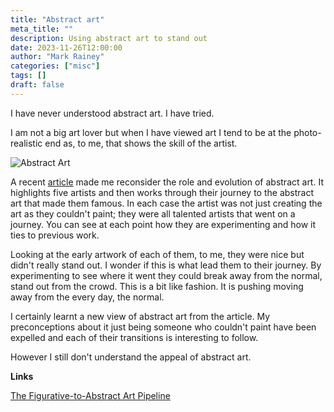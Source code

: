 ```yaml
---
title: "Abstract art"
meta_title: ""
description: Using abstract art to stand out
date: 2023-11-26T12:00:00
author: "Mark Rainey"
categories: ["misc"]
tags: []
draft: false
---
```


I have never understood abstract art. I have tried. 


I am not a big art lover but when I have viewed art I tend to be at the photo-realistic end as, to me, that shows the skill of the artist.

<img src="/blog/AbstractArt.png" title="Abstract Art" class="mid-image"></img><p></p>


A recent [article](https://etiennefd.substack.com/p/the-figurative-to-abstract-art-pipeline) made me reconsider the role and evolution of abstract art. It highlights five artists and then works through their journey to the abstract art that made them famous. In each case the artist was not just creating the art as they couldn't paint; they were all talented artists that went on a journey. You can see at each point how they are experimenting and how it ties to previous work.

Looking at the early artwork of each of them, to me, they were nice but didn't really stand out. I wonder if this is what lead them to their journey. By experimenting to see where it went they could break away from the normal, stand out from the crowd. This is a bit like fashion. It is pushing moving away from the every day, the normal.

I certainly learnt a new view of abstract art from the article. My preconceptions about it just being someone who couldn't paint have been expelled and each of their transitions is interesting to follow.

However I still don't understand the appeal of abstract art.

__Links__

[The Figurative-to-Abstract Art Pipeline](https://etiennefd.substack.com/p/the-figurative-to-abstract-art-pipeline)
